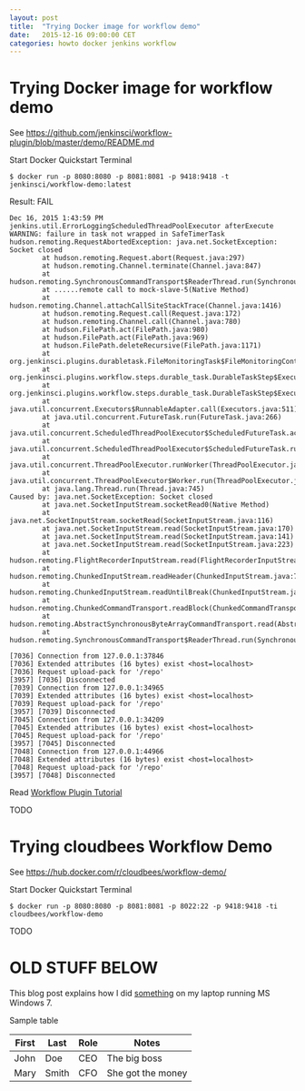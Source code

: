 ```yaml
---
layout: post
title:  "Trying Docker image for workflow demo"
date:   2015-12-16 09:00:00 CET
categories: howto docker jenkins workflow
---
```


# Trying Docker image for workflow demo

See <https://github.com/jenkinsci/workflow-plugin/blob/master/demo/README.md>

Start Docker Quickstart Terminal

<!-- 2015-12-16 17:26 CET -->

```
$ docker run -p 8080:8080 -p 8081:8081 -p 9418:9418 -t jenkinsci/workflow-demo:latest
```

Result: FAIL

```
Dec 16, 2015 1:43:59 PM jenkins.util.ErrorLoggingScheduledThreadPoolExecutor afterExecute
WARNING: failure in task not wrapped in SafeTimerTask
hudson.remoting.RequestAbortedException: java.net.SocketException: Socket closed
        at hudson.remoting.Request.abort(Request.java:297)
        at hudson.remoting.Channel.terminate(Channel.java:847)
        at hudson.remoting.SynchronousCommandTransport$ReaderThread.run(SynchronousCommandTransport.java:69)
        at ......remote call to mock-slave-5(Native Method)
        at hudson.remoting.Channel.attachCallSiteStackTrace(Channel.java:1416)
        at hudson.remoting.Request.call(Request.java:172)
        at hudson.remoting.Channel.call(Channel.java:780)
        at hudson.FilePath.act(FilePath.java:980)
        at hudson.FilePath.act(FilePath.java:969)
        at hudson.FilePath.deleteRecursive(FilePath.java:1171)
        at org.jenkinsci.plugins.durabletask.FileMonitoringTask$FileMonitoringController.cleanup(FileMonitoringTask.java:156)
        at org.jenkinsci.plugins.workflow.steps.durable_task.DurableTaskStep$Execution.check(DurableTaskStep.java:201)
        at org.jenkinsci.plugins.workflow.steps.durable_task.DurableTaskStep$Execution.run(DurableTaskStep.java:150)
        at java.util.concurrent.Executors$RunnableAdapter.call(Executors.java:511)
        at java.util.concurrent.FutureTask.run(FutureTask.java:266)
        at java.util.concurrent.ScheduledThreadPoolExecutor$ScheduledFutureTask.access$201(ScheduledThreadPoolExecutor.java:180)
        at java.util.concurrent.ScheduledThreadPoolExecutor$ScheduledFutureTask.run(ScheduledThreadPoolExecutor.java:293)
        at java.util.concurrent.ThreadPoolExecutor.runWorker(ThreadPoolExecutor.java:1142)
        at java.util.concurrent.ThreadPoolExecutor$Worker.run(ThreadPoolExecutor.java:617)
        at java.lang.Thread.run(Thread.java:745)
Caused by: java.net.SocketException: Socket closed
        at java.net.SocketInputStream.socketRead0(Native Method)
        at java.net.SocketInputStream.socketRead(SocketInputStream.java:116)
        at java.net.SocketInputStream.read(SocketInputStream.java:170)
        at java.net.SocketInputStream.read(SocketInputStream.java:141)
        at java.net.SocketInputStream.read(SocketInputStream.java:223)
        at hudson.remoting.FlightRecorderInputStream.read(FlightRecorderInputStream.java:82)
        at hudson.remoting.ChunkedInputStream.readHeader(ChunkedInputStream.java:72)
        at hudson.remoting.ChunkedInputStream.readUntilBreak(ChunkedInputStream.java:103)
        at hudson.remoting.ChunkedCommandTransport.readBlock(ChunkedCommandTransport.java:39)
        at hudson.remoting.AbstractSynchronousByteArrayCommandTransport.read(AbstractSynchronousByteArrayCommandTransport.java:34)
        at hudson.remoting.SynchronousCommandTransport$ReaderThread.run(SynchronousCommandTransport.java:48)

[7036] Connection from 127.0.0.1:37846
[7036] Extended attributes (16 bytes) exist <host=localhost>
[7036] Request upload-pack for '/repo'
[3957] [7036] Disconnected
[7039] Connection from 127.0.0.1:34965
[7039] Extended attributes (16 bytes) exist <host=localhost>
[7039] Request upload-pack for '/repo'
[3957] [7039] Disconnected
[7045] Connection from 127.0.0.1:34209
[7045] Extended attributes (16 bytes) exist <host=localhost>
[7045] Request upload-pack for '/repo'
[3957] [7045] Disconnected
[7048] Connection from 127.0.0.1:44966
[7048] Extended attributes (16 bytes) exist <host=localhost>
[7048] Request upload-pack for '/repo'
[3957] [7048] Disconnected
```

<!-- 2015-12-16 17:26 CET -->

Read [Workflow Plugin Tutorial](https://github.com/jenkinsci/workflow-plugin/blob/master/TUTORIAL.md)

TODO


# Trying cloudbees Workflow Demo

See <https://hub.docker.com/r/cloudbees/workflow-demo/>

Start Docker Quickstart Terminal

<!-- 2015-12-16 14:55 CET -->

```
$ docker run -p 8080:8080 -p 8081:8081 -p 8022:22 -p 9418:9418 -ti cloudbees/workflow-demo
```

TODO

# OLD STUFF BELOW

This blog post explains how I did [something](http://www.something.com/) on my laptop running MS Windows 7.

Sample table

<!-- TIP: <http://www.tablesgenerator.com/markdown_tables> -->

| First | Last  | Role | Notes             |
|-------|-------|------|-------------------|
| John  | Doe   | CEO  | The big boss      |
| Mary  | Smith | CFO  | She got the money |

<!-- EOF -->
